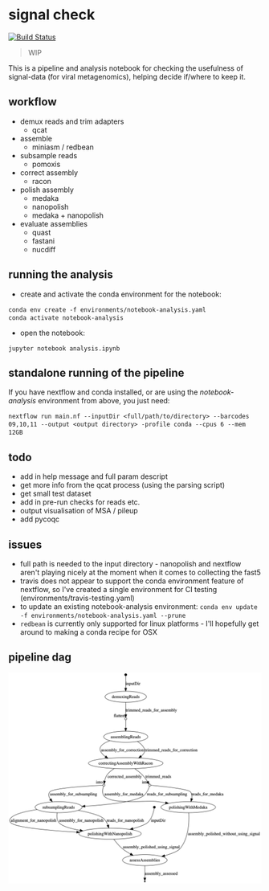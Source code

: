 # signal check

[![Build Status](https://travis-ci.org/will-rowe/signal-check.svg?branch=master)](https://travis-ci.org/will-rowe/signal-check)

> WIP

This is a pipeline and analysis notebook for checking the usefulness of signal-data (for viral metagenomics), helping decide if/where to keep it.

## workflow

* demux reads and trim adapters
    * qcat
* assemble
    * miniasm / redbean
* subsample reads
    * pomoxis
* correct assembly
    * racon
* polish assembly
    * medaka
    * nanopolish
    * medaka + nanopolish
* evaluate assemblies
    * quast
    * fastani
    * nucdiff

## running the analysis

* create and activate the conda environment for the notebook:
  
```
conda env create -f environments/notebook-analysis.yaml 
conda activate notebook-analysis
```

* open the notebook:

```
jupyter notebook analysis.ipynb
```

## standalone running of the pipeline

If you have nextflow and conda installed, or are using the *notebook-analysis* environment from above, you just need:

```
nextflow run main.nf --inputDir <full/path/to/directory> --barcodes 09,10,11 --output <output directory> -profile conda --cpus 6 --mem 12GB
```

## todo

* add in help message and full param descript
* get more info from the qcat process (using the parsing script)
* get small test dataset
* add in pre-run checks for reads etc.
* output visualisation of MSA / pileup
* add pycoqc

## issues

* full path is needed to the input directory - nanopolish and nextflow aren't playing nicely at the moment when it comes to collecting the fast5
* travis does not appear to support the conda environment feature of nextflow, so I've created a single environment for CI testing (environments/travis-testing.yaml) 
* to update an existing notebook-analysis environment: `conda env update -f environments/notebook-analysis.yaml --prune`
* `redbean` is currently only supported for linux platforms - I'll hopefully get around to making a conda recipe for OSX

## pipeline dag

![dag](long-read-assembly-pipeline/flowchart.png)